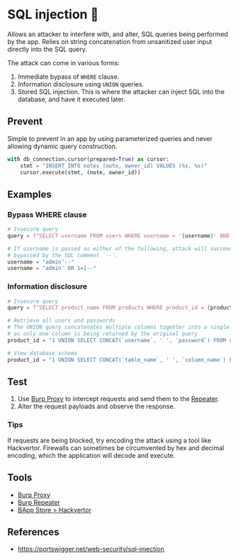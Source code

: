 # SQL injection :syringe:
Allows an attacker to interfere with, and alter, SQL queries being performed by the app.  Relies on string concatenation from unsanitized user input directly into the SQL query.

The attack can come in various forms:

1. Immediate bypass of `WHERE` clause.
2. Information disclosure using `UNION` queries.
3. Stored SQL injection.  This is where the attacker can inject SQL into the database, and have it executed later.

## Prevent
Simple to prevent in an app by using parameterized queries and never allowing dynamic query construction.
```python
with db_connection.cursor(prepared=True) as cursor:
    stmt = "INSERT INTO notes (note, owner_id) VALUES (%s, %s)"
    cursor.execute(stmt, (note, owner_id))
```


## Examples
### Bypass WHERE clause
```python
# Insecure query
query = f"SELECT username FROM users WHERE username = '{username}' AND password = '{password}'"

# If username is passed as either of the following, attack will succeed as the password check is
# bypassed by the SQL comment `--`.
username = "admin'--"
username = "admin' OR 1=1--"
```

### Information disclosure
```python
# Insecure query
query = f"SELECT product_name FROM products WHERE product_id = {product_id}"

# Retrieve all users and passwords
# The UNION query concatenates multiple columns togehter into a single column
# as only one column is being returned by the original query
product_id = "1 UNION SELECT CONCAT(`username`, ' ', `password`) FROM users--"

# View database schema
product_id = "1 UNION SELECT CONCAT(`table_name`, ' ', `column_name`) FROM information_schema.columns--"
```



## Test

1. Use [Burp Proxy](https://portswigger.net/burp/documentation/desktop/tools/proxy) to intercept requests and send them to the [Repeater](https://portswigger.net/burp/documentation/desktop/tools/repeater).
2. Alter the request payloads and observe the response.

### Tips

If requests are being blocked, try encoding the attack using a tool like Hackvertor.  Firewalls can sometimes be circumvented by hex and decimal encoding, which the application will decode and execute.

## Tools
* [Burp Proxy](https://portswigger.net/burp/documentation/desktop/tools/proxy)
* [Burp Repeater](https://portswigger.net/burp/documentation/desktop/tools/repeater)
* [BApp Store > Hackvertor](https://portswigger.net/bappstore/65033cbd2c344fbabe57ac060b5dd100)

## References
* https://portswigger.net/web-security/sql-injection
